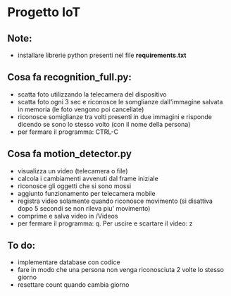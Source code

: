 # Progetto IoT
## Note:
  - installare librerie python presenti nel file **requirements.txt**

## Cosa fa recognition_full.py:
  - scatta foto utilizzando la telecamera del dispositivo
  - scatta foto ogni 3 sec e riconosce le somglianze dall'immagine salvata in memoria (le foto vengono poi cancellate)
  - riconosce somiglianze tra volti presenti in due immagini e risponde dicendo se sono lo stesso volto (con il nome della persona)
  - per fermare il programma: CTRL-C

## Cosa fa motion_detector.py
  - visualizza un video (telecamera o file)
  - calcola i cambiamenti avvenuti dal frame iniziale
  - riconosce gli oggetti che si sono mossi
  - aggiunto funzionamento per telecamera mobile
  - registra video solamente quando riconosce movimento (si disattiva dopo 5 secondi se non rileva piu' movimento)
  - comprime e salva video in /Videos
  - per fermare il programma: q. Per uscire e scartare il video: z

## To do:
  - implementare database con codice
  - fare in modo che una persona non venga riconosciuta 2 volte lo stesso giorno
  - resettare count quando cambia giorno
